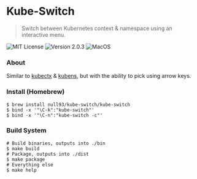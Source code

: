 # Kube-Switch
> Switch between Kubernetes context & namespace using an interactive menu.

![MIT License](https://img.shields.io/badge/License-MIT-yellow.svg?style=for-the-badge)
![Version 2.0.3](https://img.shields.io/badge/Version-2.0.3-yellow.svg?style=for-the-badge)
![MacOS](https://img.shields.io/badge/OS-MacOS-yellow.svg?style=for-the-badge)

### About

Similar to [kubectx](https://github.com/ahmetb/kubectx) & [kubens](https://github.com/ahmetb/kubectx), but with the ability to pick using arrow keys.

### Install (Homebrew)

```shell
$ brew install null93/kube-switch/kube-switch
$ bind -x '"\C-k":"kube-switch"'
$ bind -x '"\C-n":"kube-switch -c"'
```

### Build System

```shell
# Build binaries, outputs into ./bin
$ make build
# Package, outputs into ./dist
$ make package
# Everything else
$ make help
```
